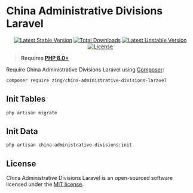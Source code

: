 # China Administrative Divisions Laravel
<p align="center">
<a href="https://packagist.org/packages/zing/china-administrative-divisions-laravel"><img src="https://poser.pugx.org/zing/china-administrative-divisions-laravel/v/stable.svg" alt="Latest Stable Version"></a>
<a href="https://packagist.org/packages/zing/china-administrative-divisions-laravel"><img src="https://poser.pugx.org/zing/china-administrative-divisions-laravel/downloads" alt="Total Downloads"></a>
<a href="https://packagist.org/packages/zing/china-administrative-divisions-laravel"><img src="https://poser.pugx.org/zing/china-administrative-divisions-laravel/v/unstable.svg" alt="Latest Unstable Version"></a>
<a href="https://packagist.org/packages/zing/china-administrative-divisions-laravel"><img src="https://poser.pugx.org/zing/china-administrative-divisions-laravel/license" alt="License"></a>
</p>

> **Requires [PHP 8.0+](https://php.net/releases/)**

Require China Administrative Divisions Laravel using [Composer](https://getcomposer.org):

```bash
composer require zing/china-administrative-divisions-laravel
```

## Init Tables

```bash
php artisan migrate
```

## Init Data

```bash
php artisan china-administrative-divisions:init
```

## License

China Administrative Divisions Laravel is an open-sourced software licensed under the [MIT license](LICENSE).
